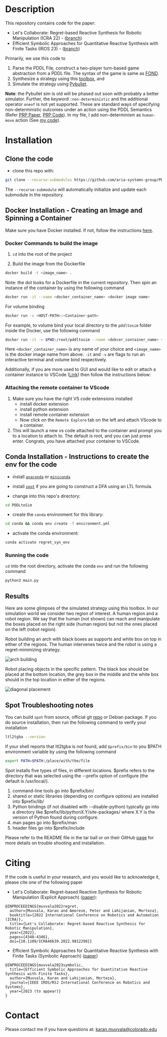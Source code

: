 # Description

This repository contains code for the paper:

- Let's Collaborate: Regret-based Reactive Synthesis for Robotic Manipulation (ICRA 22) - ([branch](https://github.com/aria-systems-group/PDDLtoSim))
- Efficient Symbolic Approaches for Quantitative Reactive Synthesis with Finite Tasks (IROS 23) - ([branch](https://github.com/aria-systems-group/PDDLtoSim/tree/experiments/iros_sims_fixes))

Primarily, we use this code to
1. Parse the PDDL File, construct a two-player turn-based game abstraction from a PDDL file. The syntax of the game is same as [FOND](https://link.springer.com/chapter/10.1007/978-3-031-01564-9_1). 
2. Synthesize a strategy using this [toolbox](https://github.com/aria-systems-group/regret_synthesis_toolbox/tree/master), and
3. Simulate the strategy using [Pybullet](https://pybullet.org/wordpress/).

**Note**: the Pybullet sim is old will be phased out soon with probably a better simulator. Further, the keyword `:non-deterministic` and the additional operator `oneof` is not yet supported. These are standard ways of specifying non-deterministic outcomes under an action using the PDDL Semantics (Refer [PRP Paper](https://ojs.aaai.org/index.php/ICAPS/article/view/13520), [PRP Code](https://github.com/QuMuLab/planner-for-relevant-policies)). In my file, I add non-determinism as `human-move` action (See [my code](https://github.com/aria-systems-group/sym_quant_reactive_synth/blob/master/pddl_files/dynamic_franka_world/domain.pddl)).


# Installation

## Clone the code

* clone this repo with:
 ```bash
git clone --recurse-submodules https://github.com/aria-systems-group/PDDLtoSim.git .
 ```

The `--recurse-submodule` will automatically initialize and update each submodule in the repository.


## Docker Installation - Creating an Image and Spinning a Container

Make sure you have Docker installed. If not, follow the instructions [here](https://docs.docker.com/engine/install).

### Docker Commands to build the image

1. `cd` into the root of the project

2. Build the image from the Dockerfile

```bash
docker build -t <image_name> .
```

Note: the dot looks for a Dockerfile in the current repository. Then spin an instance of the container by using the following command

```bash
docker run -it --name <docker_container_name> <docker image name>
```

For volume binding

```bash
docker run -v <HOST-PATH>:<Container-path>
```

For example, to volume bind your local directory to the `pddltosim` folder inside the Docker, use the following command

```bash
docker run -it -v $PWD:/root/pddltosim --name <dokcer_container_name> <image_name>
```

Here `<docker_container_name>` is any name of your choice and `<image_name>` is the docker image name from above. `-it` and `-v` are flags to run an interactive terminal and volume bind respectively. 

Additionally, if you are more used to GUI and would like to edit or attach a container instance to VSCode ([Link](https://code.visualstudio.com/docs/devcontainers/containers)) then follow the instructions below:

### Attaching the remote container to VScode


1. Make sure you have the right VS code extensions installed
   * install docker extension
   * install python extension
   * install remote container extension
   * Now click on the `Remote Explore` tab on the left and attach VScode to a container.
2. This will launch a new vs code attached to the container and prompt you to a location to attach to. The default is root, and you can just press enter. Congrats, you have attached your container to VSCode.


## Conda Installation - Instructions to create the env for the code

* install [`anaconda`](https://www.anaconda.com/products/individual) or [`miniconda`](https://docs.conda.io/en/latest/miniconda.html)

* install [`spot`](https://spot.lrde.epita.fr/install.html) if you are going to construct a DFA using an LTL formula.


* change into this repo's directory:
 ```bash
cd PDDLtoSim
 ```
* create the `conda` environment for this library:
```bash
cd conda && conda env create -f environment.yml
 ```

* activate the conda environment:
 ```bash
conda activate regret_syn_env
 ```

### Running the code

`cd` into the root directory, activate the conda `env`  and run the following command

```bash
python3 main.py
```

## Results

Here are some glimpses of the simulated strategy using this toolbox. In our simulation world we consider two region of interest. A human region and a robot region. We say that the human (not shown) can reach and manipulate the boxes placed on the right side (human region) but not the ones placed on the left (robot region).  

Robot building an arch with black boxes as supports and white box on top in either of the regions. The human intervenes twice and the robot is using a regret-minimizing strategy.

![](gifs/3_daig_reg_human.gif "arch building")


Robot placing objects in the specific pattern. The black box should be placed at the bottom location, the grey box in the middle and the white box should in the top location in either of the regions. 

![](gifs/arch_reg_human.gif "diagonal placement")

## Spot Troubleshooting notes

You can build `spot` from source, official git [repo](https://gitlab.lrde.epita.fr/spot/spot) or Debian package. If you do source installation, then run the following command to verify your installation

```bash
ltl2tgba --version

```

If your shell reports that ltl2tgba is not found, add `$prefix/bin` to you $PATH environment variable by using the following command

```bash
export PATH=$PATH:/place/with/the/file

```

Spot installs five types of files, in different locations. $prefix refers to the directory that was selected using the --prefix option of configure (the default is /usr/local/).

1) command-line tools go into $prefix/bin/
2) shared or static libraries (depending on configure options)
   are installed into $prefix/lib/
3) Python bindings (if not disabled with --disable-python) typically
   go into a directory like $prefix/lib/pythonX.Y/site-packages/
   where X.Y is the version of Python found during configure.
4) man pages go into $prefix/man
5) header files go into $prefix/include

Please refer to the README file in the tar ball or on their GitHub [page](https://gitlab.lrde.epita.fr/spot/spot/-/blob/next/README) for more details on trouble shooting and installation.


# Citing

If the code is useful in your research, and you would like to acknowledge it, please cite one of the following paper 

- Let's Collaborate: Regret-based Reactive Synthesis for Robotic Manipulation (Explicit Approach) ([paper](https://ieeexplore.ieee.org/document/9812298)):

```
@INPROCEEDINGS{muvvala2022regret,
  author={Muvvala, Karan and Amorese, Peter and Lahijanian, Morteza},
  booktitle={2022 International Conference on Robotics and Automation (ICRA)}, 
  title={Let's Collaborate: Regret-based Reactive Synthesis for Robotic Manipulation}, 
  year={2022},
  pages={4340-4346},
  doi={10.1109/ICRA46639.2022.9812298}}
```

- Efficient Symbolic Approaches for Quantitative Reactive Synthesis with Finite Tasks (Symbolic Approach) ([paper](https://arxiv.org/abs/2303.03686))

```
@INPROCEEDINGS{muvvala2023symbolic,
  title={Efficient Symbolic Approaches for Quantitative Reactive Synthesis with Finite Tasks},
  author={Muvvala, Karan and Lahijanian, Morteza},
  journal={IEEE IROS/RSJ International Conference on Robotics and Systems},
  year={2023 (to appear)}
}
```

# Contact

Please contact me if you have questions at: karan.muvvala@colorado.edu